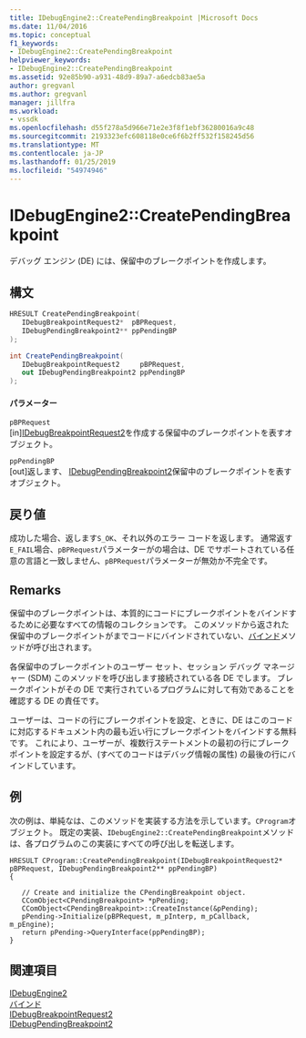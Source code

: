 ```yaml
---
title: IDebugEngine2::CreatePendingBreakpoint |Microsoft Docs
ms.date: 11/04/2016
ms.topic: conceptual
f1_keywords:
- IDebugEngine2::CreatePendingBreakpoint
helpviewer_keywords:
- IDebugEngine2::CreatePendingBreakpoint
ms.assetid: 92e85b90-a931-48d9-89a7-a6edcb83ae5a
author: gregvanl
ms.author: gregvanl
manager: jillfra
ms.workload:
- vssdk
ms.openlocfilehash: d55f278a5d966e71e2e3f8f1ebf36280016a9c48
ms.sourcegitcommit: 2193323efc608118e0ce6f6b2ff532f158245d56
ms.translationtype: MT
ms.contentlocale: ja-JP
ms.lasthandoff: 01/25/2019
ms.locfileid: "54974946"
---
```

# <a name="idebugengine2creatependingbreakpoint"></a>IDebugEngine2::CreatePendingBreakpoint
デバッグ エンジン (DE) には、保留中のブレークポイントを作成します。  
  
## <a name="syntax"></a>構文  
  
```cpp  
HRESULT CreatePendingBreakpoint(   
   IDebugBreakpointRequest2*  pBPRequest,  
   IDebugPendingBreakpoint2** ppPendingBP  
);  
```  
  
```csharp  
int CreatePendingBreakpoint(   
   IDebugBreakpointRequest2     pBPRequest,  
   out IDebugPendingBreakpoint2 ppPendingBP  
);  
```  
  
#### <a name="parameters"></a>パラメーター  
 `pBPRequest`  
 [in][IDebugBreakpointRequest2](../../../extensibility/debugger/reference/idebugbreakpointrequest2.md)を作成する保留中のブレークポイントを表すオブジェクト。  
  
 `ppPendingBP`  
 [out]返します、 [IDebugPendingBreakpoint2](../../../extensibility/debugger/reference/idebugpendingbreakpoint2.md)保留中のブレークポイントを表すオブジェクト。  
  
## <a name="return-value"></a>戻り値  
 成功した場合、返します`S_OK`、それ以外のエラー コードを返します。 通常返す`E_FAIL`場合、`pBPRequest`パラメーターがの場合は、DE でサポートされている任意の言語と一致しません、`pBPRequest`パラメーターが無効か不完全です。  
  
## <a name="remarks"></a>Remarks  
 保留中のブレークポイントは、本質的にコードにブレークポイントをバインドするために必要なすべての情報のコレクションです。 このメソッドから返された保留中のブレークポイントがまでコードにバインドされていない、[バインド](../../../extensibility/debugger/reference/idebugpendingbreakpoint2-bind.md)メソッドが呼び出されます。  
  
 各保留中のブレークポイントのユーザー セット、セッション デバッグ マネージャー (SDM) このメソッドを呼び出します接続されている各 DE でします。 ブレークポイントがその DE で実行されているプログラムに対して有効であることを確認する DE の責任です。  
  
 ユーザーは、コードの行にブレークポイントを設定、ときに、DE はこのコードに対応するドキュメント内の最も近い行にブレークポイントをバインドする無料です。 これにより、ユーザーが、複数行ステートメントの最初の行にブレークポイントを設定するが、(すべてのコードはデバッグ情報の属性) の最後の行にバインドしています。  
  
## <a name="example"></a>例  
 次の例は、単純なは、このメソッドを実装する方法を示しています。`CProgram`オブジェクト。 既定の実装、`IDebugEngine2::CreatePendingBreakpoint`メソッドは、各プログラムのこの実装にすべての呼び出しを転送します。  
  
```  
HRESULT CProgram::CreatePendingBreakpoint(IDebugBreakpointRequest2* pBPRequest, IDebugPendingBreakpoint2** ppPendingBP)     
{    
  
   // Create and initialize the CPendingBreakpoint object.  
   CComObject<CPendingBreakpoint> *pPending;    
   CComObject<CPendingBreakpoint>::CreateInstance(&pPending);    
   pPending->Initialize(pBPRequest, m_pInterp, m_pCallback, m_pEngine);    
   return pPending->QueryInterface(ppPendingBP);    
}    
```  
  
## <a name="see-also"></a>関連項目  
 [IDebugEngine2](../../../extensibility/debugger/reference/idebugengine2.md)   
 [バインド](../../../extensibility/debugger/reference/idebugpendingbreakpoint2-bind.md)   
 [IDebugBreakpointRequest2](../../../extensibility/debugger/reference/idebugbreakpointrequest2.md)   
 [IDebugPendingBreakpoint2](../../../extensibility/debugger/reference/idebugpendingbreakpoint2.md)